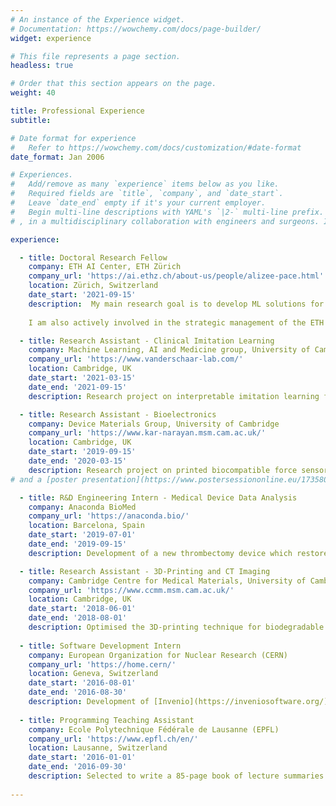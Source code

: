 ```yaml
---
# An instance of the Experience widget.
# Documentation: https://wowchemy.com/docs/page-builder/
widget: experience

# This file represents a page section.
headless: true

# Order that this section appears on the page.
weight: 40

title: Professional Experience
subtitle:

# Date format for experience
#   Refer to https://wowchemy.com/docs/customization/#date-format
date_format: Jan 2006

# Experiences.
#   Add/remove as many `experience` items below as you like.
#   Required fields are `title`, `company`, and `date_start`.
#   Leave `date_end` empty if it's your current employer.
#   Begin multi-line descriptions with YAML's `|2-` multi-line prefix.
# , in a multidisciplinary collaboration with engineers and surgeons. Investigation of device design through Finite Element Modelling; signal processing and analysis; hardware and software development (Python). Two publications in preparation.

experience:

  - title: Doctoral Research Fellow
    company: ETH AI Center, ETH Zürich
    company_url: 'https://ai.ethz.ch/about-us/people/alizee-pace.html'
    location: Zürich, Switzerland
    date_start: '2021-09-15'
    description:  My main research goal is to develop ML solutions for clinical decision support and personalised treatment recommendation in the intensive care unit. General areas of interest include offline reinforcement learning, representation learning, causal inference and time-series modelling. 
    
    I am also actively involved in the strategic management of the ETH AI Center, as an elected academic representative on the executive committee. This includes hiring decisions, resource allocation, and coordination of academic initiatives at the intersection of >100 research groups (talk series, conference events, workshops, industrial partnerships, etc.).

  - title: Research Assistant - Clinical Imitation Learning
    company: Machine Learning, AI and Medicine group, University of Cambridge
    company_url: 'https://www.vanderschaar-lab.com/'
    location: Cambridge, UK
    date_start: '2021-03-15'
    date_end: '2021-09-15'
    description: Research project on interpretable imitation learning for clinical decision support. Our goal was to describe and understand treatment or diagnostic policies through novel decision tree models, and capture how decision-making behaviour varies over time with patient information. [Publication](https://openreview.net/forum?id=AJsI-ymaKn_) accepted as Spotlight for ICLR 2022 (5% acceptance rate).

  - title: Research Assistant - Bioelectronics
    company: Device Materials Group, University of Cambridge
    company_url: 'https://www.kar-narayan.msm.cam.ac.uk/'
    location: Cambridge, UK
    date_start: '2019-09-15'
    date_end: '2020-03-15'
    description: Research project on printed biocompatible force sensors for orthopaedic implants. Resulted in two publications ([1](https://doi.org/10.17863/CAM.63758) and [2](https://doi.org/10.1101/2021.08.19.456934)).
# and a [poster presentation](https://www.postersessiononline.eu/173580348_eu/congresos/WBC2020/aula/-WBC2020-VIR_4625_WBC2020.pdf).   

  - title: R&D Engineering Intern - Medical Device Data Analysis
    company: Anaconda BioMed
    company_url: 'https://anaconda.bio/'
    location: Barcelona, Spain
    date_start: '2019-07-01'
    date_end: '2019-09-15'
    description: Development of a new thrombectomy device which restores blood flow in stroke patients. Resulted in three patent applications ([1](https://patents.google.com/patent/WO2022028831A1), [2](https://patents.google.com/patent/WO2022028833A1) and [3](https://patents.google.com/patent/WO2022180083A1/))

  - title: Research Assistant - 3D-Printing and CT Imaging
    company: Cambridge Centre for Medical Materials, University of Cambridge
    company_url: 'https://www.ccmm.msm.cam.ac.uk/'
    location: Cambridge, UK
    date_start: '2018-06-01'
    date_end: '2018-08-01'
    description: Optimised the 3D-printing technique for biodegradable heart stents.
    
  - title: Software Development Intern
    company: European Organization for Nuclear Research (CERN)
    company_url: 'https://home.cern/'
    location: Geneva, Switzerland
    date_start: '2016-08-01'
    date_end: '2016-08-30'
    description: Development of [Invenio](https://inveniosoftware.org/) user interface and of [demos](https://github.com/reanahub/reana-demo-worldpopulation) for a reproducible analysis platform.
    
  - title: Programming Teaching Assistant
    company: Ecole Polytechnique Fédérale de Lausanne (EPFL)
    company_url: 'https://www.epfl.ch/en/'
    location: Lausanne, Switzerland
    date_start: '2016-01-01'
    date_end: '2016-09-30'
    description: Selected to write a 85-page book of lecture summaries for a [C++ object-oriented programming course](https://www.coursera.org/learn/programmation-orientee-objet-cpp).
    
---
```

